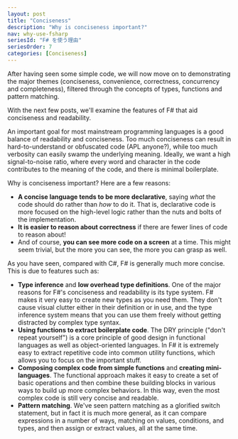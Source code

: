 ```yaml
---
layout: post
title: "Conciseness"
description: "Why is conciseness important?"
nav: why-use-fsharp
seriesId: "F# を使う理由"
seriesOrder: 7
categories: [Conciseness]
---
```


After having seen some simple code, we will now move on to demonstrating the major themes (conciseness, convenience, correctness, concurrency and completeness), filtered through the concepts of types, functions and pattern matching.

With the next few posts, we'll examine the features of F# that aid conciseness and readability.

An important goal for most mainstream programming languages is a good balance of readability and conciseness. Too much conciseness can result in hard-to-understand or obfuscated code (APL anyone?), while too much verbosity can easily swamp the underlying meaning. Ideally, we want a high signal-to-noise ratio, where every word and character in the code contributes to the meaning of the code, and there is minimal boilerplate.

Why is conciseness important? Here are a few reasons:

* **A concise language tends to be more declarative**, saying *what* the code should do rather than *how* to do it. That is, declarative code is more focused on the high-level logic rather than the 
nuts and bolts of the implementation.
* **It is easier to reason about correctness** if there are fewer lines of code to reason about!
* And of course, **you can see more code on a screen** at a time. This might seem trivial, but the more you can see, the more you can grasp as well. 

As you have seen, compared with C#, F# is generally much more concise. This is due to features such as:

* **Type inference** and **low overhead type definitions**. One of the major reasons for F#'s conciseness and readability is its type system. F# makes it very easy to create new types as you need them. They don't cause visual clutter either in their definition or in use, and the type inference system means that you can use them freely without getting distracted by complex type syntax.
* **Using functions to extract boilerplate code**. The DRY principle ("don't repeat yourself") is a core principle of good design in functional languages as well as object-oriented languages. In F# it is extremely easy to extract repetitive code into common utility functions, which allows you to focus on the important stuff.  
* **Composing complex code from simple functions** and **creating mini-languages**. The functional approach makes it easy to create a set of basic operations and then combine these building blocks in various ways to build up more complex behaviors. In this way, even the most complex code is still very concise and readable.
* **Pattern matching**. We've seen pattern matching as a glorified switch statement, but in fact it is much more general, as it can compare expressions in a number of ways, matching on values, conditions, and types, and then assign or extract values, all at the same time.
